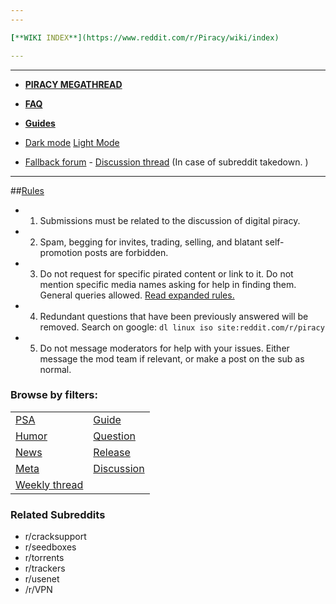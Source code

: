 ```yaml
---
---

[**WIKI INDEX**](https://www.reddit.com/r/Piracy/wiki/index)

---
```

---

* [**PIRACY MEGATHREAD**](https://www.reddit.com/r/Piracy/wiki/megathread)

* [**FAQ**](https://www.reddit.com/r/piracy/wiki/faq)

* [**Guides**](https://www.reddit.com/r/piracy/wiki/guides)

* [Dark mode](https://nm.reddit.com/r/piracy#icon-night) [Light Mode](https://www.reddit.com/r/piracy#icon-day)
* [Fallback forum](https://raddle.me/f/Piracy) - [Discussion thread](https://www.reddit.com/r/Piracy/comments/b2fte3/the_fallback/) (In case of subreddit takedown. )

---

##[Rules](https://www.reddit.com/r/Piracy/wiki/piracy_rules)
* 1. Submissions must be related to the discussion of digital piracy.
* 2. Spam, begging for invites, trading, selling, and blatant self-promotion posts are forbidden.  
* 3. Do not request for specific pirated content or link to it. Do not mention specific media names asking for help in finding them. General queries allowed. [Read expanded rules.](https://www.reddit.com/r/Piracy/wiki/piracy_rules)
* 4. Redundant questions that have been previously answered will be removed. Search on google: `dl linux iso site:reddit.com/r/piracy`
* 5. Do not message moderators for help with your issues. Either message the mod team if relevant, or make a post on the sub as normal.


### Browse by filters:

| | |
|-|-|
[PSA](http://bit.ly/PSA_flair)|[Guide](http://bit.ly/Guide_flair)
[Humor](http://bit.ly/Humor_flair)|[Question](http://bit.ly/Question_flair)
[News](http://bit.ly/News_flair)|[Release](http://bit.ly/release_flair)
[Meta](http://bit.ly/meta_flair)|[Discussion](http://bit.ly/discussion_flair)
[Weekly thread](http://bit.ly/weekly_new)|

### Related Subreddits

* r/cracksupport
* r/seedboxes
* r/torrents
* r/trackers
* r/usenet
* /r/VPN 

&nbsp;